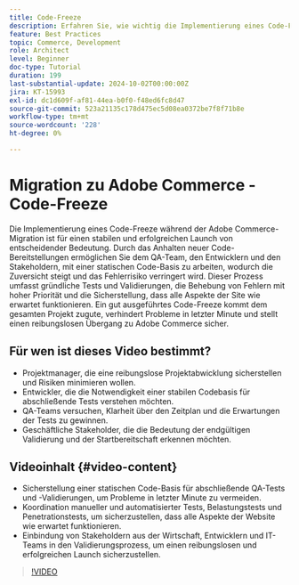 ```yaml
---
title: Code-Freeze
description: Erfahren Sie, wie wichtig die Implementierung eines Code-Freeze während der Adobe Commerce-Migration ist. Stellen Sie Stabilität, Vertrauen und einen erfolgreichen Launch sicher, indem Sie die Best Practices für QA, Tests und Validierung befolgen.
feature: Best Practices
topic: Commerce, Development
role: Architect
level: Beginner
doc-type: Tutorial
duration: 199
last-substantial-update: 2024-10-02T00:00:00Z
jira: KT-15993
exl-id: dc1d609f-af81-44ea-b0f0-f48ed6fc8d47
source-git-commit: 523a21135c178d475ec5d08ea0372be7f8f71b8e
workflow-type: tm+mt
source-wordcount: '228'
ht-degree: 0%

---
```


# Migration zu Adobe Commerce - Code-Freeze

Die Implementierung eines Code-Freeze während der Adobe Commerce-Migration ist für einen stabilen und erfolgreichen Launch von entscheidender Bedeutung. Durch das Anhalten neuer Code-Bereitstellungen ermöglichen Sie dem QA-Team, den Entwicklern und den Stakeholdern, mit einer statischen Code-Basis zu arbeiten, wodurch die Zuversicht steigt und das Fehlerrisiko verringert wird. Dieser Prozess umfasst gründliche Tests und Validierungen, die Behebung von Fehlern mit hoher Priorität und die Sicherstellung, dass alle Aspekte der Site wie erwartet funktionieren. Ein gut ausgeführtes Code-Freeze kommt dem gesamten Projekt zugute, verhindert Probleme in letzter Minute und stellt einen reibungslosen Übergang zu Adobe Commerce sicher.


## Für wen ist dieses Video bestimmt?

* Projektmanager, die eine reibungslose Projektabwicklung sicherstellen und Risiken minimieren wollen.
* Entwickler, die die Notwendigkeit einer stabilen Codebasis für abschließende Tests verstehen möchten.
* QA-Teams versuchen, Klarheit über den Zeitplan und die Erwartungen der Tests zu gewinnen.
* Geschäftliche Stakeholder, die die Bedeutung der endgültigen Validierung und der Startbereitschaft erkennen möchten.

## Videoinhalt {#video-content}

* Sicherstellung einer statischen Code-Basis für abschließende QA-Tests und -Validierungen, um Probleme in letzter Minute zu vermeiden.
* Koordination manueller und automatisierter Tests, Belastungstests und Penetrationstests, um sicherzustellen, dass alle Aspekte der Website wie erwartet funktionieren.
* Einbindung von Stakeholdern aus der Wirtschaft, Entwicklern und IT-Teams in den Validierungsprozess, um einen reibungslosen und erfolgreichen Launch sicherzustellen.

>[!VIDEO](https://video.tv.adobe.com/v/3445498/?learn=on&captions=ger)
